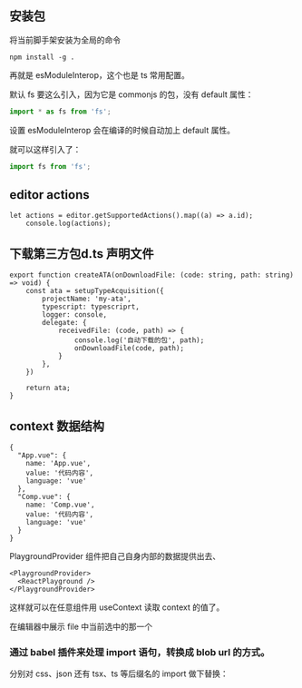 ## 安装包

将当前脚手架安装为全局的命令

```
npm install -g .
```


再就是 esModuleInterop，这个也是 ts 常用配置。

默认 fs 要这么引入，因为它是 commonjs 的包，没有 default 属性：

```javascript
import * as fs from 'fs';
```
设置 esModuleInterop 会在编译的时候自动加上 default 属性。

就可以这样引入了：

```javascript
import fs from 'fs';
```

## editor actions

```
let actions = editor.getSupportedActions().map((a) => a.id);
    console.log(actions);
```


## 下载第三方包d.ts 声明文件

```
export function createATA(onDownloadFile: (code: string, path: string) => void) {
    const ata = setupTypeAcquisition({
        projectName: 'my-ata',
        typescript: typescriprt,
        logger: console,
        delegate: {
            receivedFile: (code, path) => {
                console.log('自动下载的包', path);
                onDownloadFile(code, path);
            }
        },
    })

    return ata;
}
```



## context 数据结构

```
{
  "App.vue": {
    name: 'App.vue',
    value: '代码内容',
    language: 'vue'
  },
  "Comp.vue": {
    name: 'Comp.vue',
    value: '代码内容',
    language: 'vue'
  }
}
```

PlaygroundProvider  组件把自己自身内部的数据提供出去、


```
<PlaygroundProvider>
  <ReactPlayground />
</PlaygroundProvider>
```

这样就可以在任意组件用 useContext 读取 context 的值了。


在编辑器中展示 file 中当前选中的那一个



### 通过 babel 插件来处理 import 语句，转换成 blob url 的方式。



分别对 css、json 还有 tsx、ts 等后缀名的 import 做下替换：

